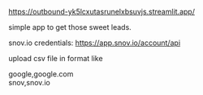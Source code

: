 https://outbound-yk5lcxutasrunelxbsuvjs.streamlit.app/

simple app to get those sweet leads. 

snov.io credentials: https://app.snov.io/account/api

upload csv file in format like

google,google.com \
snov,snov.io
